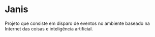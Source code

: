 # Janis
Projeto que consiste em disparo de eventos no ambiente baseado na Internet das coisas e inteligência artificial.
